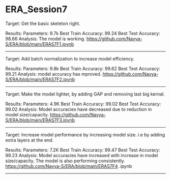 # ERA_Session7
Target:
Get the basic skeleton right. 

Results:
Parameters: 9.7k
Best Train Accuracy: 99.24
Best Test Accuracy: 98.66
Analysis:
The model is working. 
https://github.com/Navya-S/ERA/blob/main/ERAS7F1.ipynb

-----------------------------------------------------------------------------------------
Target:
Add batch normalization to increase model efficiency.

Results:
Parameters: 9.8k
Best Train Accuracy: 99.62
Best Test Accuracy: 99.21
Analysis: model accuracy has mproved.
https://github.com/Navya-S/ERA/blob/main/ERAS7F2.ipynb

-----------------------------------------------------------------------------------------
Target:
Make the model lighter, by adding GAP and removing last big kernal.

Results:
Parameters: 4.9K
Best Train Accuracy: 99.02
Best Test Accuracy: 99.02
Analysis: Model accuracies have decreased due to reduction in model size/capacity.
https://github.com/Navya-S/ERA/blob/main/ERAS7F3.ipynb

-----------------------------------------------------------------------------------------

Target:
Increase model performance by increasing model size. i.e by adding extra layers at the end.

Results:
Parameters: 7.2K
Best Train Accuracy: 99.47
Best Test Accuracy: 99.23
Analysis: Model accuracies have increased with increase in model size/capacity. The model is also performing consistently.
https://github.com/Navya-S/ERA/blob/main/ERAS7F4 .ipynb

-----------------------------------------------------------------------------------------
